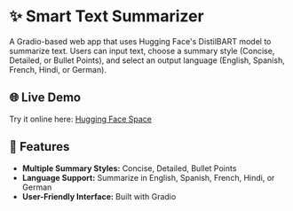 # ✨ Smart Text Summarizer

A Gradio-based web app that uses Hugging Face's DistilBART model to summarize text. Users can input text, choose a summary style (Concise, Detailed, or Bullet Points), and select an output language (English, Spanish, French, Hindi, or German).

## 🌐 Live Demo
Try it online here: [Hugging Face Space](https://huggingface.co/spaces/shreyaB7134/TEXT_SUMMARISER)

## 🚀 Features
- **Multiple Summary Styles:** Concise, Detailed, Bullet Points  
- **Language Support:** Summarize in English, Spanish, French, Hindi, or German  
- **User-Friendly Interface:** Built with Gradio  


